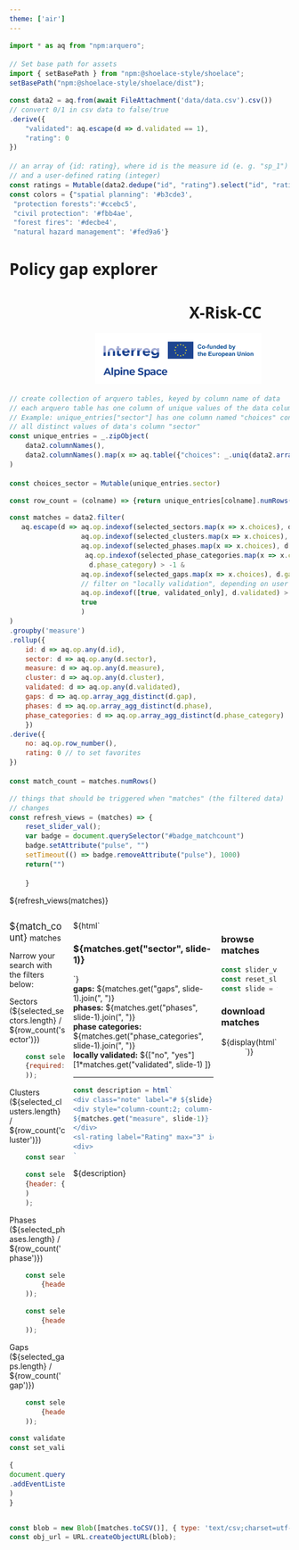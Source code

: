 ```yaml
---
theme: ['air']
---
```


<link rel="stylesheet" href="custom.css">
<link rel="stylesheet" href="assets/shoelace-light.css">

<script defer src="assets/fontawesome/fontawesome.js"></script>
<script defer src="assets/fontawesome/solid.js"></script>

```js   
import * as aq from "npm:arquero";

// Set base path for assets
import { setBasePath } from "npm:@shoelace-style/shoelace";
setBasePath("npm:@shoelace-style/shoelace/dist");

```

```js
const data2 = aq.from(await FileAttachment('data/data.csv').csv())
// convert 0/1 in csv data to false/true
.derive({
    "validated": aq.escape(d => d.validated == 1),
    "rating": 0
})

// an array of {id: rating}, where id is the measure id (e. g. "sp_1")
// and a user-defined rating (integer)
const ratings = Mutable(data2.dedupe("id", "rating").select("id", "rating").objects())
const colors = {"spatial planning": '#b3cde3',
 "protection forests":'#ccebc5',
 "civil protection": '#fbb4ae',
 "forest fires": '#decbe4',
 "natural hazard management": '#fed9a6'}
```


<div class="grid grid-cols-4" style="width:90%; font-family:sans; align-items:start">
  <div class="grid-colspan-2"><h1>Policy gap explorer</h1></div>
  <div style="text-align:right"><h1 style="align:middle">X-Risk-CC</h1></div>
  <div style="text-align:right"><img src="assets/ASP_21-27_Logo-Standard.png" width="300"></div>
</div>


```js
// create collection of arquero tables, keyed by column name of data
// each arquero table has one column of unique values of the data column
// Example: unique_entries["sector"] has one column named "choices" containing
// all distinct values of data's column "sector"
const unique_entries = _.zipObject(
    data2.columnNames(),
    data2.columnNames().map(x => aq.table({"choices": _.uniq(data2.array(x))}))
)

const choices_sector = Mutable(unique_entries.sector)
```


```js
const row_count = (colname) => {return unique_entries[colname].numRows()}
```

```js
const matches = data2.filter(
   aq.escape(d => aq.op.indexof(selected_sectors.map(x => x.choices), d.sector) > -1 &
                  aq.op.indexof(selected_clusters.map(x => x.choices), d.cluster) > -1 &
                  aq.op.indexof(selected_phases.map(x => x.choices), d.phase) > -1 &
                   aq.op.indexof(selected_phase_categories.map(x => x.choices), 
                    d.phase_category) > -1 &
                  aq.op.indexof(selected_gaps.map(x => x.choices), d.gap) > -1 &
                  // filter on "locally validation", depending on user's choice (switch)
                  aq.op.indexof([true, validated_only], d.validated) > -1 &
                  true
                  )
)
.groupby('measure')
.rollup({
    id: d => aq.op.any(d.id),
    sector: d => aq.op.any(d.sector),
    measure: d => aq.op.any(d.measure),
    cluster: d => aq.op.any(d.cluster),
    validated: d => aq.op.any(d.validated),
    gaps: d => aq.op.array_agg_distinct(d.gap),
    phases: d => aq.op.array_agg_distinct(d.phase),
    phase_categories: d => aq.op.array_agg_distinct(d.phase_category)
    })
.derive({
    no: aq.op.row_number(),
    rating: 0 // to set favorites
})

const match_count = matches.numRows()

```

```js
// things that should be triggered when "matches" (the filtered data)
// changes
const refresh_views = (matches) => {
    reset_slider_val(); 
    var badge = document.querySelector("#badge_matchcount")
    badge.setAttribute("pulse", "")
    setTimeout(() => badge.removeAttribute("pulse"), 1000)    
    return("")
    
    }
```

<!-- doesn't display anything but listens to changes in "matches": -->
<span>${refresh_views(matches)}</span>


<div style="display:grid;
    grid-template-columns: 20% 50% 20%;
    gap:1em;">
    <div><!-- first row, left column --></div>
    <!-- center column: -->
    <div>
</div>

<div></div><!-- first row, right column -->

<!-- second row, left column: -->



<div>
<sl-badge id="badge_matchcount" variant="success" pill style="font-size:larger">
${match_count}</sl-badge> matches

<div class="card">

<i class="fa fa-filter"></i> Narrow your search with the filters below:

<sl-details>
    <div slot="summary">Sectors (${selected_sectors.length} / ${row_count('sector')})</div>
    

```js
    const selected_sectors = view(Inputs.table(choices_sector, 
    {required: true, header: {choices: "Sectors"}}
    )); 
```
    

  </sl-details>
  <sl-details>
    <div slot="summary">Clusters (${selected_clusters.length} / ${row_count('cluster')})</div>

```js
    const searched_clusters = view(Inputs.search(unique_entries.cluster));
```

```js
    const selected_clusters = view(Inputs.table(searched_clusters,
    {header: {choices: "Clusters"}}
    )
    );
```

</sl-details>
<sl-details>
<div slot="summary">Phases (${selected_phases.length} / ${row_count('phase')})</div>
    <div class="grid-cols-2">

```js
    const selected_phases = view(Inputs.table(unique_entries.phase,
        {header: {choices: "Phase"}}
    ));  
```

```js
    const selected_phase_categories = view(Inputs.table(unique_entries.phase_category,
        {header: {choices: "Phase category"}}
    ));
```  

</div>
</sl-details>
<sl-details>
    <div slot="summary">Gaps (${selected_gaps.length} / ${row_count('gap')})</div>   

```js
    const selected_gaps = view(Inputs.table(unique_entries.gap,
        {header: {choices: "Gaps"}}
    ));
```
</sl-details>


<sl-switch help-text="locally validated measures only" id="switch_validation"></sl-switch>
</div> <!-- end of left filter card -->


```js
const validated_only = Mutable(false)
const set_validated_only = (x) => {validated_only.value = x;}
```

```js
{
document.querySelector("#switch_validation")
.addEventListener("sl-change", e => {set_validated_only(e.target.checked); return ("")}
)
}
```

</div>
  <!-- center column -->

  <div>
        <div class="grid grid-cols-2">
            ${html`<div >
            <h3><tag style="background-color: ${colors[matches.get('sector', slide-1)]} !important">${matches.get("sector", slide-1)}</tag></h3>
            </div>
            `}
            <!-- <div class="brief">
                <dl>    
                    <dt>gaps:</dt><dd>${matches.get("gaps", slide)}</dd>
                    <dt>phases:</dt><dd>${matches.get("phases", slide).join(", ")}</dd>
                    <dt>phase categories:</dt><dd>${matches.get("phase_categories", slide).join(",  ")}</dd>
                    <dt>locally validated:</dt><dd>${["no", "yes"][Boolean(matches.get("validated", slide))]}</dd>    
                </dl>  
            </div> -->
        </div>
        <div class="grid grid-cols-4 brief">        
        <div><strong>gaps:</strong> ${matches.get("gaps", slide-1).join(", ")}</div>
        <div><strong>phases:</strong> ${matches.get("phases", slide-1).join(", ")}</div>
        <div><strong>phase categories:</strong> ${matches.get("phase_categories", slide-1).join(", ")}</div>
        <div><strong>locally validated:</strong> ${["no", "yes"][1*matches.get("validated", slide-1)    ]}</div>
        </div>
    <hr/>

```js
const description = html`
<div class="note" label="# ${slide}">
<div style="column-count:2; column-rule: solid 1px grey; column-gap: 5rem">
${matches.get("measure", slide-1)}
</div>
<sl-rating label="Rating" max="3" id="rate_${matches.get("id", slide-1)}"></sl-rating>
<div>
`
```

${description}
</div>
<!-- right column -->
<div>
    <div class="card">
    <h3>browse matches</h3>

```js
const slider_val = Mutable(1)
const reset_slider_val = () => slider_val.value = 1
const slide = view(Inputs.range([1, match_count], {value: slider_val.value, step: 1}))
```


</div>
    <div class="card">
        <h3>download matches</h3>
        <div style="text-align:center">
            ${display(html`<sl-button aria-label="download suggestions" size="large" href="${obj_url}" download="result" circle><i class="fa fa-download"></i></sl-button>`)}
        </div>
    </div>
</div>

</div>




<div class="grid grid-cols-1">

</div>



```js
const blob = new Blob([matches.toCSV()], { type: 'text/csv;charset=utf-8,' });
const obj_url = URL.createObjectURL(blob);
```

